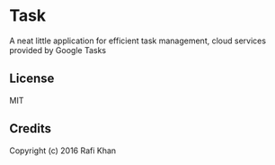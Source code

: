 # Task

A neat little application for efficient task management, cloud services provided by Google Tasks

## License

MIT

## Credits
Copyright (c) 2016 Rafi Khan
